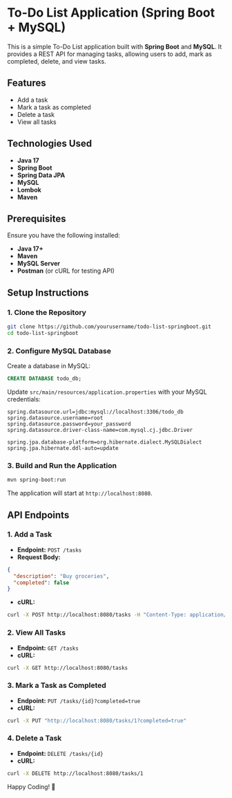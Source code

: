 # To-Do List Application (Spring Boot + MySQL)

This is a simple To-Do List application built with **Spring Boot** and **MySQL**. It provides a REST API for managing tasks, allowing users to add, mark as completed, delete, and view tasks.

## Features
- Add a task
- Mark a task as completed
- Delete a task
- View all tasks

## Technologies Used
- **Java 17**
- **Spring Boot**
- **Spring Data JPA**
- **MySQL**
- **Lombok**
- **Maven**

## Prerequisites
Ensure you have the following installed:
- **Java 17+**
- **Maven**
- **MySQL Server**
- **Postman** (or cURL for testing API)

## Setup Instructions
### 1. Clone the Repository
```sh
git clone https://github.com/yourusername/todo-list-springboot.git
cd todo-list-springboot
```

### 2. Configure MySQL Database
Create a database in MySQL:
```sql
CREATE DATABASE todo_db;
```
Update `src/main/resources/application.properties` with your MySQL credentials:
```properties
spring.datasource.url=jdbc:mysql://localhost:3306/todo_db
spring.datasource.username=root
spring.datasource.password=your_password
spring.datasource.driver-class-name=com.mysql.cj.jdbc.Driver

spring.jpa.database-platform=org.hibernate.dialect.MySQLDialect
spring.jpa.hibernate.ddl-auto=update
```

### 3. Build and Run the Application
```sh
mvn spring-boot:run
```
The application will start at `http://localhost:8080`.

## API Endpoints
### 1. Add a Task
- **Endpoint:** `POST /tasks`
- **Request Body:**
```json
{
  "description": "Buy groceries",
  "completed": false
}
```
- **cURL:**
```sh
curl -X POST http://localhost:8080/tasks -H "Content-Type: application/json" -d '{"description": "Buy groceries", "completed": false}'
```

### 2. View All Tasks
- **Endpoint:** `GET /tasks`
- **cURL:**
```sh
curl -X GET http://localhost:8080/tasks
```

### 3. Mark a Task as Completed
- **Endpoint:** `PUT /tasks/{id}?completed=true`
- **cURL:**
```sh
curl -X PUT "http://localhost:8080/tasks/1?completed=true"
```

### 4. Delete a Task
- **Endpoint:** `DELETE /tasks/{id}`
- **cURL:**
```sh
curl -X DELETE http://localhost:8080/tasks/1
```
Happy Coding! 🚀

